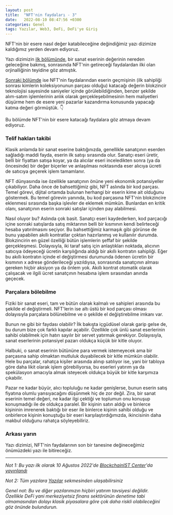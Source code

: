 ```yaml
---
layout: post
title:  "NFT'nin faydaları - 3"
date:   2022-08-10 08:47:56 +0300
categories: Genel
tags: Yazılar, Web3, DeFi, DeFi'ye Giriş
---
```


NFT'nin bir esere nasıl değer katabileceğine değindiğimiz yazı dizimize kaldığımız yerden devam ediyoruz. 

Yazı dizimizin [ilk bölümünde](/genel/2022/05/25/NFTnin-faydalari-1.html), bir sanat eserinin değerinin nereden geleceğine bakmış, sonrasında NFT'nin getireceği faydalardan ilki olan orjinalliğinin teyidine göz atmıştık. 

[Sonraki bölümde](/genel/2022/06/25/NFTnin-faydalari-2.html) ise NFT'nin faydalarından eserin geçmişinin (ilk sahipliği sonrası kimlerin koleksiyonunun parçası olduğu) katacağı değerin blokzincir teknolojisi sayesinde saniyeler içinde görülebildiğinden, benzer şekilde alım-satım işlemlerinin anlık olarak gerçekleşebilmesinin hem maliyetleri düşürme hem de esere yeni pazarlar kazandırma konusunda yapacağı katma değeri görmüştük. 👇

Bu bölümde NFT'nin bir esere katacağı faydalara göz atmaya devam ediyoruz. 

### Telif hakları takibi
Klasik anlamda bir sanat eserine baktığınızda, genellikle sanatçının eserden sağladığı maddi fayda, eserin ilk satışı sırasında olur. Sanatçı eseri üretir, belli bir fiyattan satışa koyar, ya da alıcılar eseri inceledikten sonra (ya da öncesinde) bir değer biçerler ve anlaşılması noktasında eser alıcıya ücreti de satıcıya geçerek işlem tamamlanır. 

NFT dünyasında ise özellikle sanatçının önüne yeni ekonomik potansiyeller çıkabiliyor. Daha önce de bahsettiğimiz gibi, NFT aslında bir kod parçası. Temel görevi, dijital ortamda bulunan herhangi bir eserin kime ait olduğunu göstermek. Bu temel görevin yanında, bu kod parçasına NFT'nin blokzincire eklenmesi sırasında başka işlevler de eklemek mümkün. Bunlardan en kritik olanı, sanatçının eserin sonraki satışlar içinden pay alabilmesi. 

Nasıl oluyor bu? Aslında çok basit. Sanatçı eseri kaydederken, kod parçacığı içine sonraki satışlarda satış miktarının belli bir kısmının kendi belirteceği hesaba yatırılmasını seçiyor. Bu bahsettiğimiz karmaşık gibi görünse de bunu yapabilen akıllı kontratlar çoktan hazırlanmış ve kullanılır durumda. Blokzincirin en güzel özelliği bütün işlemlerin şeffaf bir şekilde gerçekleşmesi. Dolayısıyla, iki taraf satış için anlaştıkları noktada, alıcının satıcıya ödeyeceği ücretin karşılığında aldığı bir akıllı kontratın sahipliği. Eğer bu akıllı kontratın içinde el değiştirmesi durumunda ödenen ücretin bir kısmının x adrese gönderileceği yazıldıysa, sonrasında sanatçının alması gereken hiçbir aksiyon ya da önlem yok. Akıllı kontrat otomatik olarak çalışacak ve ilgili ücret sanatçının hesabına işlem sırasından anında geçecek. 

### Parçalara bölebilme
Fiziki bir sanat eseri, tam ve bütün olarak kalmalı ve sahipleri arasında bu şekilde el değiştirmeli. NFT'lerin ise altı üstü bir kod parçası olması dolayısıyla parçalara bölünebilme ve o şekilde el değiştirebilme imkanı var. 

Bunun ne gibi bir faydası olabilir? İlk bakışta içgüdüsel olarak garip gelse de, bu durum bize çok farklı kapılar açabilir. Özellikle çok ünlü sanat eserlerinin sahibi olabilmek için hatırı sayılır bir servet yatırmak gerekiyor. Dolayısıyla, sanat eserlerinin potansiyel pazarı oldukça küçük bir kitle oluyor. 

Halbuki, o sanat eserinin bütününe para vermek istemeyecek ama bir parçasına sahip olmaktan mutluluk duyabilecek bir kitle mümkün olabilir. Hele bu parçalar, rahatça kişiler arasında alınıp satılıyor ise, yani bir tabloya göre daha likit olarak işlem görebiliyorsa, bu eserleri yatırım ya da spekülasyon amacıyla almak isteyecek oldukça büyük bir kitle karşımıza çıkabilir. 

Pazar ne kadar büyür, alıcı topluluğu ne kadar genişlerse, bunun eserin satış fiyatına olumlu yansıyacağını düşünmek hiç de zor değil. Zira, bir sanat eserinin temel değeri, ne kadar ilgi çektiği ve toplumun onu konuşup konuşmadığı ile de oldukça paralel. Bir kişinin satın aldığı ve binlerce kişininin imrenerek baktığı bir eser ile binlerce kişinin sahibi olduğu ve onbirlerce kişinin konuştuğu bir eseri karşılaştırdığımızda, ikincisinin daha makbul olduğunu rahatça söyleyebiliriz. 

### Arkası yarın
Yazı dizimizi, NFT'nin faydalarının son bir tanesine değineceğimiz önümüzdeki yazı ile bitireceğiz. 


---

*Not 1: Bu yazı ilk olarak 10 Ağustos 2022'de [BlockchainIST Center](https://medium.com/blockchainist-center)'da [yayınlandı](https://medium.com/blockchainist-center/nft-nas%C4%B1l-de%C4%9Fer-katar-ii-fbc49f5346d2)*

*Not 2: Tüm yazılara [Yazılar](/articles/) sekmesinden ulaşabilirsiniz*

*Genel not: Bu ve diğer yazılarımızın hiçbiri yatırım tavsiyesi değildir. Özellikle DeFi yani merkeziyetsiz finans sektörünün denetime tabi olmamasından dolayı klasik piyasalara göre çok daha riskli olabileceğini göz önünde bulundurun.* 

